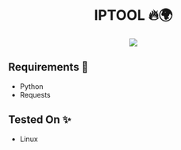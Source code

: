 <h1 align="center">IPTOOL 🔥🌍</h1>

<p align="center">
    <img src="https://www.google.com/url?sa=i&url=https%3A%2F%2Fwww.joydeepdeb.com%2Ftools%2Fip-address-lookup.html&psig=AOvVaw077ky9RPyuFO0hfSAPjY_D&ust=1680584220690000&source=images&cd=vfe&ved=0CAwQjRxqFwoTCOj_37b2jP4CFQAAAAAdAAAAABAD"><br>
    
## Requirements 🌿


* Python
* Requests


## Tested On ✨️

* Linux

 
